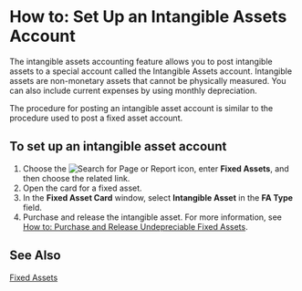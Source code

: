 # How to: Set Up an Intangible Assets Account

The intangible assets accounting feature allows you to post intangible assets to a special account called the Intangible Assets account. Intangible assets are non-monetary assets that cannot be physically measured. You can also include current expenses by using monthly depreciation. 

The procedure for posting an intangible asset account is similar to the procedure used to post a fixed asset account.

 

## To set up an intangible asset account 

1. Choose the ![Search for Page or Report](search-icon.png) icon, enter **Fixed Assets**, and then choose the related link.
2. Open the card for a fixed asset.
3. In the **Fixed Asset Card** window, select **Intangible Asset** in the **FA Type** field.
4. Purchase and release the intangible asset. For more information, see [How to: Purchase and Release Undepreciable Fixed Assets](Undepreciable-Fixed-Assets.md).

 

## See Also

[Fixed Assets](../../fa-manage)

